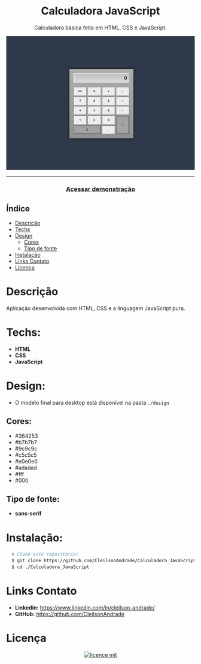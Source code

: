 <div align="center">
  <h1>Calculadora JavaScript</h1>
  <p>Calculadora básica feita em HTML, CSS e JavaScript.</p>
  <img src="./design/desktop.png" alt="Logo" width="800">
</div>

---
<h3 align="center">
  <a href="https://cleilsonandrade.github.io/Calculadora_JavaScript/">Acessar demonstração</a>
</h3>


## Índice

* [Descrição](#descrição)
* [Techs](#techs)
* [Design](#design)
  * [Cores](#cores)
  * [Tipo de fonte](#tipo-de-fonte)
* [Instalação](#instalação)
* [Links Contato](#links-contato)
* [Licença](#licença)

# Descrição
Aplicação desenvolvida com HTML, CSS e a linguagem JavaScript pura.

# Techs: 
- **HTML**
- **CSS**
- **JavaScript**

# Design:
- O modelo final para desktop está disponível na pasta `./design`

## Cores:
- #364253<br>
- #b7b7b7<br>
- #9c9c9c<br>
- #c5c5c5<br>
- #e0e0e0<br>
- #adadad<br>
- #fff<br>
- #000<br>

## Tipo de fonte:
- **sans-serif**

# Instalação:
```bash
  # Clone este repositório:
  $ git clone https://github.com/CleilsonAndrade/Calculadora_JavaScript
  $ cd ./Calculadora_JavaScript
```

# Links Contato
- **Linkedin:** https://www.linkedin.com/in/cleilson-andrade/<br>
- **GitHub:** https://github.com/CleilsonAndrade<br>

# Licença
<p align="center"><a href="https://github.com/CleilsonAndrade/Calculadora_JavaScript/blob/master/LICENSE"><img src="https://camo.githubusercontent.com/002151a49ee9afae7ce4c2bce93056c9f0e108fbd14e5a7e46e7e79d87bb1071/68747470733a2f2f696d672e736869656c64732e696f2f62616467652f6c6963656e63652d4d49542d626c75652e7376673f7374796c653d666c61742d737175617265" alt="licence mit" data-canonical-src="https://img.shields.io/badge/licence-MIT-blue.svg?style=flat-square" style="max-width:100%;"></a></p>
